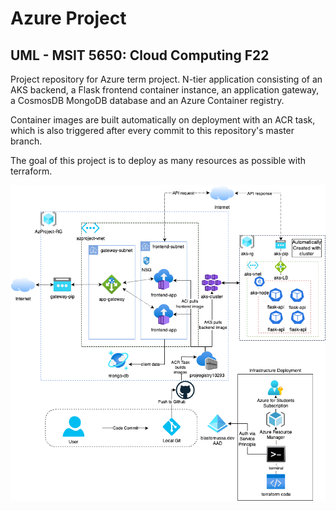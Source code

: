 # Azure Project
## UML - MSIT 5650: Cloud Computing F22

Project repository for Azure term project. N-tier application consisting of an AKS
backend, a Flask frontend container instance, an application gateway, a CosmosDB
MongoDB database and an Azure Container registry.

Container images are built automatically on deployment with an ACR task, which is
also triggered after every commit to this repository's master branch.

The goal of this project is to deploy as many resources as possible with terraform.


![Azure Architecture](https://github.com/blastomussa/Azure-NTier-Terraform/blob/master/diagram/azure-architecture.png)
